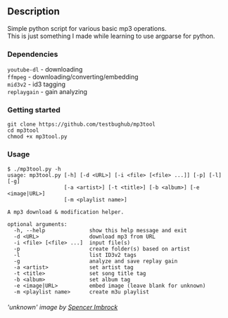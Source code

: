 ## Description
Simple python script for various basic mp3 operations.  
This is just something I made while learning to use argparse for python.

### Dependencies
`youtube-dl` - downloading  
`ffmpeg` - downloading/converting/embedding  
`mid3v2` - id3 tagging  
`replaygain` - gain analyzing

### Getting started
```
git clone https://github.com/testbughub/mp3tool
cd mp3tool
chmod +x mp3tool.py
```

### Usage
```
$ ./mp3tool.py -h
usage: mp3tool.py [-h] [-d <URL>] [-i <file> [<file> ...]] [-p] [-l] [-g]
                  [-a <artist>] [-t <title>] [-b <album>] [-e <image|URL>]
                  [-m <playlist name>]

A mp3 download & modification helper.

optional arguments:
  -h, --help              show this help message and exit
  -d <URL>                download mp3 from URL
  -i <file> [<file> ...]  input file(s)
  -p                      create folder(s) based on artist
  -l                      list ID3v2 tags
  -g                      analyze and save replay gain
  -a <artist>             set artist tag
  -t <title>              set song title tag
  -b <album>              set album tag
  -e <image|URL>          embed image (leave blank for unknown)
  -m <playlist name>      create m3u playlist
  ```
  
  ###### 'unknown' image by [Spencer Imbrock](https://unsplash.com/photos/JAHdPHMoaEA)
